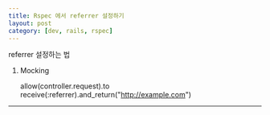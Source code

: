 ```yaml
---
title: Rspec 에서 referrer 설정하기
layout: post
category: [dev, rails, rspec]
--- 
```


referrer 설정하는 법

1) Mocking

    allow(controller.request).to receive(:referrer).and_return("http://example.com")


---
